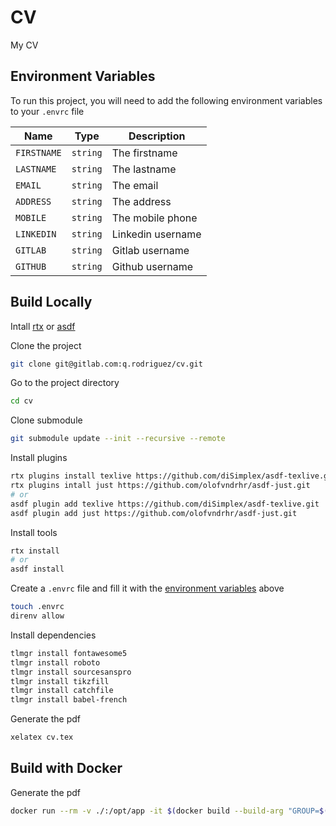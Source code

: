 
# CV

My CV


## Environment Variables

To run this project, you will need to add the following environment variables to your `.envrc` file

| Name        | Type     | Description       |
| ----------- | -------- | ----------------- |
| `FIRSTNAME` | `string` | The firstname     |
| `LASTNAME`  | `string` | The lastname      |
| `EMAIL`     | `string` | The email         |
| `ADDRESS`   | `string` | The address       |
| `MOBILE`    | `string` | The mobile phone  |
| `LINKEDIN`  | `string` | Linkedin username |
| `GITLAB`    | `string` | Gitlab username   |
| `GITHUB`    | `string` | Github username   |

## Build Locally

Intall [rtx](https://github.com/jdx/rtx#installation) or [asdf](https://asdf-vm.com/guide/getting-started.html)

Clone the project
```bash
git clone git@gitlab.com:q.rodriguez/cv.git
```

Go to the project directory
```bash
cd cv
```

Clone submodule
```bash
git submodule update --init --recursive --remote
```

Install plugins
```bash
rtx plugins install texlive https://github.com/diSimplex/asdf-texlive.git
rtx plugins intall just https://github.com/olofvndrhr/asdf-just.git
# or
asdf plugin add texlive https://github.com/diSimplex/asdf-texlive.git
asdf plugin add just https://github.com/olofvndrhr/asdf-just.git
```

Install tools
```bash
rtx install
# or
asdf install
```

Create a `.envrc` file and fill it with the [environment variables](#environment-variables) above
```bash
touch .envrc
direnv allow
```

Install dependencies
```bash
tlmgr install fontawesome5
tlmgr install roboto
tlmgr install sourcesanspro
tlmgr install tikzfill
tlmgr install catchfile
tlmgr install babel-french
```

Generate the pdf
```bash
xelatex cv.tex
```

## Build with Docker

Generate the pdf
```bash
docker run --rm -v ./:/opt/app -it $(docker build --build-arg "GROUP=$(id -u)" --build-arg "USER=$(id -u)" -t $(id -un)-cv -q .) xelatex cv.tex
```
